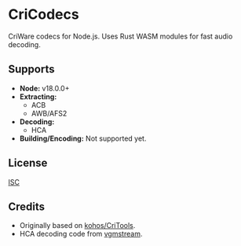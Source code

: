 # CriCodecs
CriWare codecs for Node.js. Uses Rust WASM modules for fast audio decoding.

## Supports
- **Node:** v18.0.0+
- **Extracting:**
    - ACB
    - AWB/AFS2
- **Decoding:**
    - HCA
- **Building/Encoding:** Not supported yet.

## License
[ISC](LICENSE)

## Credits
- Originally based on [kohos/CriTools](https://github.com/kohos/CriTools).
- HCA decoding code from [vgmstream](https://github.com/vgmstream/vgmstream).